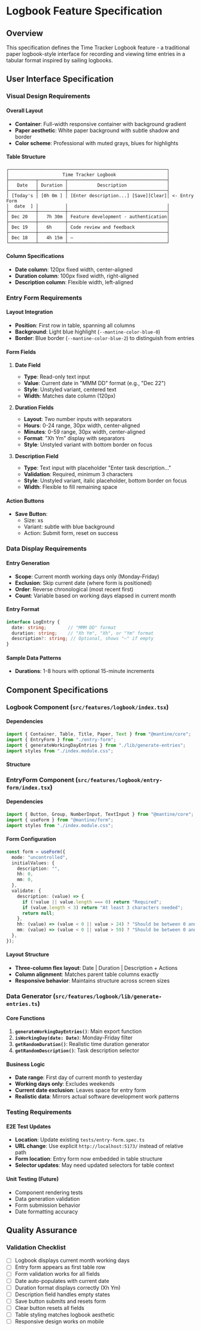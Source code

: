 # Logbook Feature Specification

## Overview

This specification defines the Time Tracker Logbook feature - a traditional paper logbook-style interface for recording and viewing time entries in a tabular format inspired by sailing logbooks.

## User Interface Specification

### Visual Design Requirements

#### Overall Layout

- **Container**: Full-width responsive container with background gradient
- **Paper aesthetic**: White paper background with subtle shadow and border
- **Color scheme**: Professional with muted grays, blues for highlights

#### Table Structure
```
┌───────────────────────────────────────────────────────────┐
│                    Time Tracker Logbook                   │
├──────────┬──────────┬─────────────────────────────────────┤
│   Date   │ Duration │           Description               │
├──────────┼──────────┼─────────────────────────────────────┤
│ [Today's │ [0h 0m ] │ [Enter description...] [Save][Clear]│ <- Entry Form
│  date  ] │          │                                     │
├──────────┼──────────┼─────────────────────────────────────┤
│ Dec 20   │   7h 30m │ Feature development - authentication│
├──────────┼──────────┼─────────────────────────────────────┤
│ Dec 19   │   6h     │ Code review and feedback            │
├──────────┼──────────┼─────────────────────────────────────┤
│ Dec 18   │   4h 15m │ —                                   │
└──────────┴──────────┴─────────────────────────────────────┘
```

#### Column Specifications
- **Date column**: 120px fixed width, center-aligned
- **Duration column**: 100px fixed width, right-aligned
- **Description column**: Flexible width, left-aligned

### Entry Form Requirements

#### Layout Integration

- **Position**: First row in table, spanning all columns
- **Background**: Light blue highlight (`--mantine-color-blue-0`)
- **Border**: Blue border (`--mantine-color-blue-2`) to distinguish from entries

#### Form Fields

1. **Date Field**
   - **Type**: Read-only text input
   - **Value**: Current date in "MMM DD" format (e.g., "Dec 22")
   - **Style**: Unstyled variant, centered text
   - **Width**: Matches date column (120px)

2. **Duration Fields**
   - **Layout**: Two number inputs with separators
   - **Hours**: 0-24 range, 30px width, center-aligned
   - **Minutes**: 0-59 range, 30px width, center-aligned
   - **Format**: "Xh Ym" display with separators
   - **Style**: Unstyled variant with bottom border on focus

3. **Description Field**
   - **Type**: Text input with placeholder "Enter task description..."
   - **Validation**: Required, minimum 3 characters
   - **Style**: Unstyled variant, italic placeholder, bottom border on focus
   - **Width**: Flexible to fill remaining space

#### Action Buttons
- **Save Button**:
  - Size: xs
  - Variant: subtle with blue background
  - Action: Submit form, reset on success

### Data Display Requirements

#### Entry Generation
- **Scope**: Current month working days only (Monday-Friday)
- **Exclusion**: Skip current date (where form is positioned)
- **Order**: Reverse chronological (most recent first)
- **Count**: Variable based on working days elapsed in current month

#### Entry Format
```typescript
interface LogEntry {
  date: string;        // "MMM DD" format
  duration: string;    // "Xh Ym", "Xh", or "Ym" format
  description?: string; // Optional, shows "—" if empty
}
```

#### Sample Data Patterns
- **Durations**: 1-8 hours with optional 15-minute increments

## Component Specifications

### Logbook Component (`src/features/logbook/index.tsx`)

#### Dependencies
```typescript
import { Container, Table, Title, Paper, Text } from "@mantine/core";
import { EntryForm } from "./entry-form";
import { generateWorkingDayEntries } from "./lib/generate-entries";
import styles from "./index.module.css";
```

#### Structure

### EntryForm Component (`src/features/logbook/entry-form/index.tsx`)

#### Dependencies
```typescript
import { Button, Group, NumberInput, TextInput } from "@mantine/core";
import { useForm } from "@mantine/form";
import styles from "./index.module.css";
```

#### Form Configuration
```typescript
const form = useForm({
  mode: "uncontrolled",
  initialValues: {
    description: "",
    hh: 0,
    mm: 0,
  },
  validate: {
    description: (value) => {
      if (!value || value.length === 0) return "Required";
      if (value.length < 3) return "At least 3 characters needed";
      return null;
    },
    hh: (value) => (value < 0 || value > 24) ? "Should be between 0 and 24" : null,
    mm: (value) => (value < 0 || value > 59) ? "Should be between 0 and 59" : null,
  },
});
```

#### Layout Structure
- **Three-column flex layout**: Date | Duration | Description + Actions
- **Column alignment**: Matches parent table columns exactly
- **Responsive behavior**: Maintains structure across screen sizes

### Data Generator (`src/features/logbook/lib/generate-entries.ts`)

#### Core Functions
1. **`generateWorkingDayEntries()`**: Main export function
2. **`isWorkingDay(date: Date)`**: Monday-Friday filter
3. **`getRandomDuration()`**: Realistic time duration generator
4. **`getRandomDescription()`**: Task description selector

#### Business Logic
- **Date range**: First day of current month to yesterday
- **Working days only**: Excludes weekends
- **Current date exclusion**: Leaves space for entry form
- **Realistic data**: Mirrors actual software development work patterns

### Testing Requirements

#### E2E Test Updates
- **Location**: Update existing `tests/entry-form.spec.ts`
- **URL change**: Use explicit `http://localhost:5173/` instead of relative path
- **Form location**: Entry form now embedded in table structure
- **Selector updates**: May need updated selectors for table context

#### Unit Testing (Future)

- Component rendering tests
- Data generation validation
- Form submission behavior
- Date formatting accuracy

## Quality Assurance

### Validation Checklist

- [ ] Logbook displays current month working days
- [ ] Entry form appears as first table row
- [ ] Form validation works for all fields
- [ ] Date auto-populates with current date
- [ ] Duration format displays correctly (Xh Ym)
- [ ] Description field handles empty states
- [ ] Save button submits and resets form
- [ ] Clear button resets all fields
- [ ] Table styling matches logbook aesthetic
- [ ] Responsive design works on mobile
